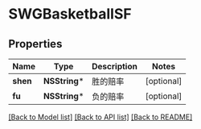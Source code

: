 # SWGBasketballSF

## Properties
Name | Type | Description | Notes
------------ | ------------- | ------------- | -------------
**shen** | **NSString*** | 胜的赔率 | [optional] 
**fu** | **NSString*** | 负的赔率 | [optional] 

[[Back to Model list]](../README.md#documentation-for-models) [[Back to API list]](../README.md#documentation-for-api-endpoints) [[Back to README]](../README.md)


